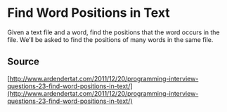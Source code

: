 # Find Word Positions in Text

Given a text file and a word, find the positions that the word occurs in the file. We’ll be asked to find the positions of many words in the same file.

## Source

[http://www.ardendertat.com/2011/12/20/programming-interview-questions-23-find-word-positions-in-text/](http://www.ardendertat.com/2011/12/20/programming-interview-questions-23-find-word-positions-in-text/)
